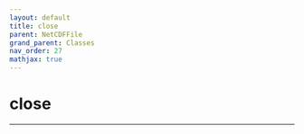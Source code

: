 ```yaml
---
layout: default
title: close
parent: NetCDFFile
grand_parent: Classes
nav_order: 27
mathjax: true
---
```


#  close




---

